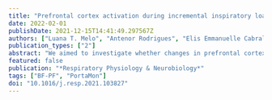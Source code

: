 ```yaml
---
title: "Prefrontal cortex activation during incremental inspiratory loading in healthy participants"
date: 2022-02-01
publishDate: 2021-12-15T14:41:49.297567Z
authors: ["Luana T. Melo", "Antenor Rodrigues", "Elis Emmanuelle Cabral", "Takako Tanaka", "Ewan C. Goligher", "Laurent Brochard", "W. Darlene Reid"]
publication_types: ["2"]
abstract: "We aimed to investigate whether changes in prefrontal cortex (PFC) oxyhemoglobin (O2Hb) and deoxyhemoglobin (HHb) associates with inspiratory muscle effort during inspiratory threshold loading (ITL) in healthy participants.  Participants performed an incremental ITL. Breathing pattern, partial pressure of end-tidal CO2 (PETCO2), mouth pressure and O2Hb and HHb over the right dorsolateral PFC, sternocleidomastoid (SCM), and diaphragm/intercostals (Dia/IC) were monitored.  Fourteen healthy participants (8 men; 29 ± 5 years) completed testing. Dyspnea was higher post- than pre-ITL (5 ± 1 vs. 0 ± 1, respectively; Ptextless0.05). PFC O2Hb increased (P textless 0.001) and HHb decreased (P = 0.001) at low loads but remained stable with increasing ITL intensities. PFC total hemoglobin increased at task failure compared to rest. SCM HHb increased throughout increasing intensities. SCM and Dia/IC total hemoglobin increased in the at task failure compared to rest. PETCO2 did not change (P = 0.528).  PFC is activated early during the ITL but does not show central fatigue at task failure despite greater dyspnea and an imbalance of SCM oxygen demand and delivery."
featured: false
publication: "*Respiratory Physiology & Neurobiology*"
tags: ["BF-PF", "PortaMon"]
doi: "10.1016/j.resp.2021.103827"
---
```


